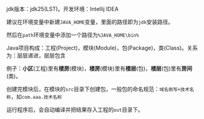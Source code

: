jdk版本：jdk25(LST)。开发环境：Intellij IDEA

建议在环境变量中新建`JAVA_HOME`变量，里面的路径即为`jdk`安装路径。

然后在`path`环境变量中添加一个路径为`%JAVA_HOME\bin%`

Java项目构成：工程(Project)，模块(Module)，包(Package)，类(Class)。关系为：层层递进，层层包含

例子：**小区**(工程)里有**楼房**(模块)，**楼房**(模块)里有**楼层**(包)，**楼层**(包)里有**房间**(类)。

创建完模块后，在模块的`src`目录下创建包，一般包的命名规范：`域名倒写+技术名称`，如`com.aaa.技术名称`

运行程序后，会自动编译并把结果存入工程的`out`目录下。
